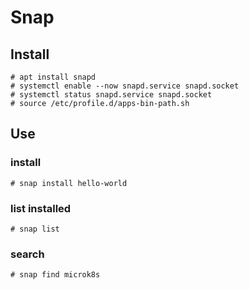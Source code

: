 # Snap
## Install 
```
# apt install snapd 
# systemctl enable --now snapd.service snapd.socket
# systemctl status snapd.service snapd.socket
# source /etc/profile.d/apps-bin-path.sh
```

## Use
### install
```
# snap install hello-world
```

### list installed
```
# snap list
```
### search
```
# snap find microk8s
```

